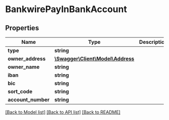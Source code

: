 # BankwirePayInBankAccount

## Properties
Name | Type | Description | Notes
------------ | ------------- | ------------- | -------------
**type** | **string** |  | [optional] 
**owner_address** | [**\Swagger\Client\Model\Address**](Address.md) |  | [optional] 
**owner_name** | **string** |  | [optional] 
**iban** | **string** |  | [optional] 
**bic** | **string** |  | [optional] 
**sort_code** | **string** |  | [optional] 
**account_number** | **string** |  | [optional] 

[[Back to Model list]](../README.md#documentation-for-models) [[Back to API list]](../README.md#documentation-for-api-endpoints) [[Back to README]](../README.md)


